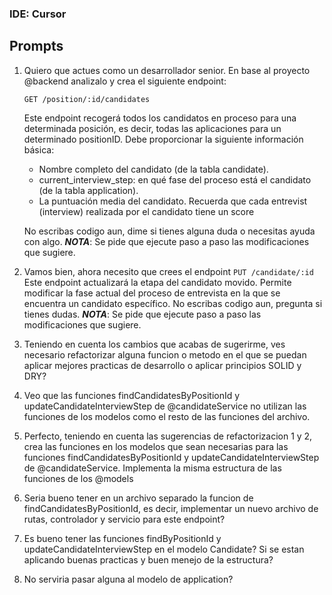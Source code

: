 ### IDE: Cursor


## Prompts

1. Quiero que actues como un desarrollador senior. En base al proyecto @backend analizalo y crea el siguiente endpoint:

    `GET /position/:id/candidates`

    Este endpoint recogerá todos los candidatos en proceso para una determinada posición, es decir, todas las aplicaciones para un determinado positionID. Debe proporcionar la siguiente información básica:

    - Nombre completo del candidato (de la tabla candidate).
    - current_interview_step: en qué fase del proceso está el candidato (de la tabla application).
    - La puntuación media del candidato. Recuerda que cada entrevist (interview) realizada por el candidato tiene un score

    No escribas codigo aun, dime si tienes alguna duda o necesitas ayuda con algo.
***NOTA***: Se pide que ejecute paso a paso las modificaciones que sugiere. 

2. Vamos bien, ahora necesito que crees el endpoint `PUT /candidate/:id`
Este endpoint actualizará la etapa del candidato movido. Permite modificar la fase actual del proceso de entrevista en la que se encuentra un candidato específico. No escribas codigo aun, pregunta si tienes dudas.
***NOTA***: Se pide que ejecute paso a paso las modificaciones que sugiere. 

3. Teniendo en cuenta los cambios que acabas de sugerirme, ves necesario refactorizar alguna funcion o metodo en el que se puedan aplicar mejores practicas de desarrollo o aplicar principios SOLID y DRY?
   
4. Veo que las funciones findCandidatesByPositionId y updateCandidateInterviewStep de @candidateService no utilizan las funciones de los modelos como el resto de las funciones del archivo.
   
5. Perfecto, teniendo en cuenta las sugerencias de refactorizacion 1 y 2, crea las funciones en los modelos que sean necesarias para las funciones findCandidatesByPositionId y updateCandidateInterviewStep de @candidateService. Implementa la misma estructura de las funciones de los @models

6. Seria bueno tener en un archivo separado la funcion de findCandidatesByPositionId, es decir, implementar un nuevo archivo de rutas, controlador y servicio para este endpoint?

7. Es bueno tener las funciones findByPositionId y updateCandidateInterviewStep en el modelo Candidate? Si se estan aplicando buenas practicas y buen menejo de la estructura?
   
8. No serviria pasar alguna al modelo de application?